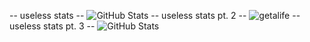 -- useless stats --
![GitHub Stats](https://github-readme-stats.vercel.app/api?username=PlacidityIsEpic&theme=onedark&show_icons=true&hide_border=true&count_private=true)
-- useless stats pt. 2 --
![getalife](https://www.ourtimebd.com/beta/wp-content/uploads/2016/04/Lead-1.gif)
-- useless stats pt. 3 --
![GitHub Stats](https://github-readme-stats.vercel.app/api/top-langs/?username=PlacidityIsEpic&theme=onedark&show_icons=true&hide_border=true&layout=compact)

